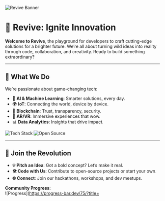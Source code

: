 ![Revive Banner](https://reviveinc.us/wp-content/uploads/2025/04/logo_2.png)

# 🚀 Revive: Ignite Innovation

**Welcome to Revive**, the playground for developers to craft cutting-edge solutions for a brighter future. We’re all about turning wild ideas into reality through code, collaboration, and creativity. Ready to build something extraordinary?

---

## 🌟 What We Do
We’re passionate about game-changing tech:
- 🤖 **AI & Machine Learning**: Smarter solutions, every day.
- 🌍 **IoT**: Connecting the world, device by device.
- 🔗 **Blockchain**: Trust, transparency, security.
- 🥽 **AR/VR**: Immersive experiences that wow.
- 📊 **Data Analytics**: Insights that drive impact.

![Tech Stack](https://img.shields.io/badge/Tech-Python%20|%20JavaScript%20|%20Solidity%20|%20Unity-blue) ![Open Source](https://img.shields.io/badge/Open%20Source-%E2%9D%A4-red)

---

## 🤝 Join the Revolution
- **💡 Pitch an Idea**: Got a bold concept? Let’s make it real.
- **🛠️ Code with Us**: Contribute to open-source projects or start your own.
- **🌐 Connect**: Join our hackathons, workshops, and dev meetups.

**Community Progress**:  
![Progress](https://progress-bar.dev/75/?title=
